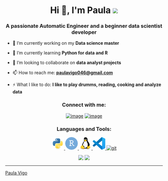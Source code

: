 <h1 align="center">Hi 👋, I'm Paula <img height="40" src="https://emoji.gg/assets/emoji/9165-robot.gif"></h1>
<h3 align="center">A passionate Automatic Engineer and a beginner data scientist developer </h3>

- 🔭 I’m currently working on my **Data science master**

- 🌱 I’m currently learning **Python for data and R**

- 👯 I’m looking to collaborate on **data analyst projects**

- 📫 How to reach me: **paulavigo046@gmail.com**

- ⚡ What I like to do: **I like to play drumms, reading, cooking and analyze data**

<h3 align="center">Connect with me:</h3>
<div align="center">

[![image](https://img.shields.io/badge/LinkedIn-0077B5?style=for-the-badge&logo=linkedin&logoColor=white)](https://www.linkedin.com/in/paula-vidal-b4620b1b9/)
[![image](https://img.shields.io/badge/Gmail-D14836?style=for-the-badge&logo=gmail&logoColor=white)](mailto:paulavigo046@gmail.com)
  
</div>

<h3 align="center">Languages and Tools:</h3>

<p align="center"> 
     <a href="https://www.python.org" target="_blank"> 
    <img src="https://raw.githubusercontent.com/devicons/devicon/master/icons/python/python-original.svg" alt="python" width="40" height="40"/> 
  </a>  
  <a href="https://posit.co/download/rstudio-desktop/" target="_blank"> 
    <img src="https://raw.githubusercontent.com/devicons/devicon/master/icons/rstudio/rstudio-original.svg" 
         alt="RStudio" width="40" height="40"/> 
</a>
  <a href="https://www.linux.org/" target="_blank"> 
    <img src="https://raw.githubusercontent.com/devicons/devicon/master/icons/linux/linux-original.svg" alt="linux" width="40" height="40"/> 
  </a> 
  <a href="https://code.visualstudio.com/" target="_blank"> 
    <img src="https://raw.githubusercontent.com/devicons/devicon/master/icons/vscode/vscode-original.svg" 
         alt="Visual Studio Code" width="40" height="40"/> 
</a>
  <a href="https://git-scm.com/" target="_blank"> 
    <img src="https://www.vectorlogo.zone/logos/git-scm/git-scm-icon.svg" alt="git" width="40" height="40"/> 
  </a>
</p>

<p align= "center">
  <img height= "150" src="https://github-readme-stats.vercel.app/api?username=paulavigo&theme=react&show_icons=true&include_all_commits=true" />
  <img height= "150" src="https://github-readme-stats.vercel.app/api/top-langs/?username=paulavigo&theme=react&layout=compact" />
</p>

------

[Paula Vigo](https://github.com/paulavigo)


